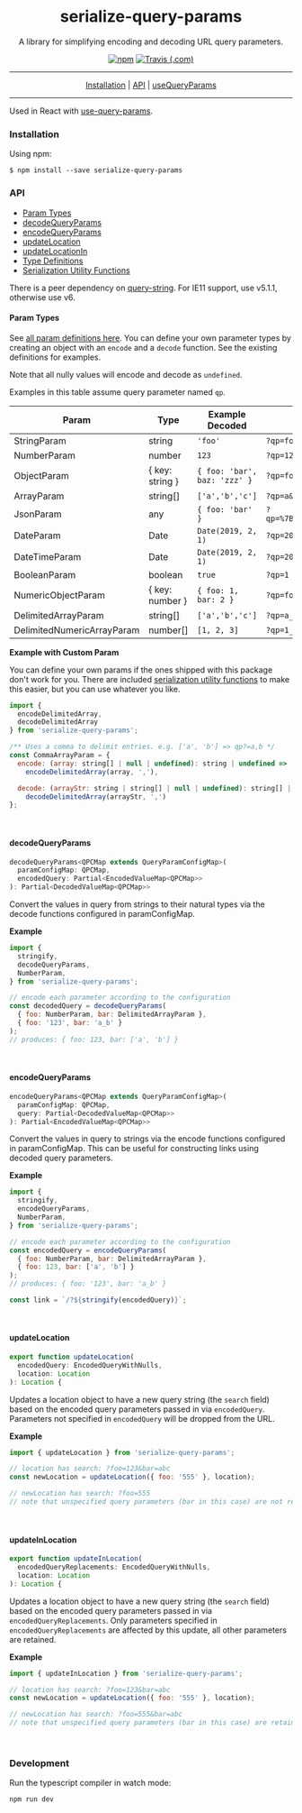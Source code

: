 <div align="center">
  <h1>serialize-query-params</h1>
  <p>A library for simplifying encoding and decoding URL query parameters.
  </p>

  <p>
    <a href="https://www.npmjs.com/package/serialize-query-params"><img alt="npm" src="https://img.shields.io/npm/v/serialize-query-params.svg"></a>
    <a href="https://travis-ci.com/pbeshai/serialize-query-params"><img alt="Travis (.com)" src="https://img.shields.io/travis/com/pbeshai/serialize-query-params.svg"></a>
  </p>
<hr />

<a href="#installation">Installation</a> | 
<a href="#api">API</a> |
<a href="https://peterbeshai.com/use-query-params/">useQueryParams</a>

</div>
<hr/>

Used in React with [use-query-params](https://github.com/pbeshai/use-query-params).

### Installation

Using npm:

```
$ npm install --save serialize-query-params
```

### API

- [Param Types](#param-types)
- [decodeQueryParams](#decodequeryparams)
- [encodeQueryParams](#encodequeryparams)
- [updateLocation](#usequeryparam)
- [updateLocationIn](#usequeryparams-1)
- [Type Definitions](https://github.com/pbeshai/serialize-query-params/blob/master/src/types.ts)
- [Serialization Utility Functions](https://github.com/pbeshai/serialize-query-params/blob/master/src/serialize.ts)

There is a peer dependency on [query-string](https://github.com/sindresorhus/query-string). For IE11 support, use v5.1.1, otherwise use v6.



#### Param Types
See [all param definitions here](https://github.com/pbeshai/serialize-query-params/blob/master/src/params.ts). You can define your own parameter types by creating an object with an `encode` and a `decode` function. See the existing definitions for examples.

Note that all nully values will encode and decode as `undefined`.

Examples in this table assume query parameter named `qp`.

| Param | Type | Example Decoded | Example Encoded |
| --- | --- | --- | --- |
| StringParam | string | `'foo'` | `?qp=foo` |
| NumberParam | number | `123` | `?qp=123` |
| ObjectParam | { key: string } | `{ foo: 'bar', baz: 'zzz' }` | `?qp=foo-bar_baz-zzz` |
| ArrayParam | string[] | `['a','b','c']` | `?qp=a&qp=b&qp=c` |
| JsonParam | any | `{ foo: 'bar' }` | `?qp=%7B%22foo%22%3A%22bar%22%7D` |
| DateParam | Date | `Date(2019, 2, 1)` | `?qp=2019-03-01` |
| DateTimeParam | Date | `Date(2019, 2, 1)` | `?qp=2019-02-28T22:00:00.000Z` |
| BooleanParam | boolean | `true` | `?qp=1` |
| NumericObjectParam | { key: number } | `{ foo: 1, bar: 2 }` | `?qp=foo-1_bar-2` |
| DelimitedArrayParam | string[] | `['a','b','c']` | `?qp=a_b_c'` |
| DelimitedNumericArrayParam | number[] | `[1, 2, 3]` | `?qp=1_2_3'` |

**Example with Custom Param**

You can define your own params if the ones shipped with this package don't work for you. There are included [serialization utility functions](https://github.com/pbeshai/serialize-query-params/blob/master/src/serialize.ts) to make this easier, but you can use whatever you like.

```js
import {
  encodeDelimitedArray,
  decodeDelimitedArray
} from 'serialize-query-params';

/** Uses a comma to delimit entries. e.g. ['a', 'b'] => qp?=a,b */
const CommaArrayParam = {
  encode: (array: string[] | null | undefined): string | undefined => 
    encodeDelimitedArray(array, ','),

  decode: (arrayStr: string | string[] | null | undefined): string[] | undefined => 
    decodeDelimitedArray(arrayStr, ',')
};
```

<br/>

#### decodeQueryParams

```js
decodeQueryParams<QPCMap extends QueryParamConfigMap>(
  paramConfigMap: QPCMap,
  encodedQuery: Partial<EncodedValueMap<QPCMap>>
): Partial<DecodedValueMap<QPCMap>>
```

Convert the values in query from strings to their natural types via the
decode functions configured in paramConfigMap. 

**Example**

```js
import {
  stringify,
  decodeQueryParams,
  NumberParam,
} from 'serialize-query-params';

// encode each parameter according to the configuration
const decodedQuery = decodeQueryParams(
  { foo: NumberParam, bar: DelimitedArrayParam },
  { foo: '123', bar: 'a_b' }
);
// produces: { foo: 123, bar: ['a', 'b'] }
```

<br/>


#### encodeQueryParams

```js
encodeQueryParams<QPCMap extends QueryParamConfigMap>(
  paramConfigMap: QPCMap,
  query: Partial<DecodedValueMap<QPCMap>>
): Partial<EncodedValueMap<QPCMap>>
```

Convert the values in query to strings via the encode functions configured
in paramConfigMap. This can be useful for constructing links using decoded
query parameters.

**Example**

```js
import {
  stringify,
  encodeQueryParams,
  NumberParam,
} from 'serialize-query-params';

// encode each parameter according to the configuration
const encodedQuery = encodeQueryParams(
  { foo: NumberParam, bar: DelimitedArrayParam },
  { foo: 123, bar: ['a', 'b'] }
);
// produces: { foo: '123', bar: 'a_b' }

const link = `/?${stringify(encodedQuery)}`;
```

<br/>



#### updateLocation

```js
export function updateLocation(
  encodedQuery: EncodedQueryWithNulls,
  location: Location
): Location {
```

Updates a location object to have a new query string (the `search` field) based 
on the encoded query parameters passed in via `encodedQuery`. Parameters not
specified in `encodedQuery` will be dropped from the URL.

**Example**

```js
import { updateLocation } from 'serialize-query-params';

// location has search: ?foo=123&bar=abc
const newLocation = updateLocation({ foo: '555' }, location);

// newLocation has search: ?foo=555
// note that unspecified query parameters (bar in this case) are not retained.
```

<br/>


#### updateInLocation

```js
export function updateInLocation(
  encodedQueryReplacements: EncodedQueryWithNulls,
  location: Location
): Location {
```

Updates a location object to have a new query string (the `search` field) based 
on the encoded query parameters passed in via `encodedQueryReplacements`. Only
parameters specified in `encodedQueryReplacements` are affected by this update,
all other parameters are retained.

**Example**

```js
import { updateInLocation } from 'serialize-query-params';

// location has search: ?foo=123&bar=abc
const newLocation = updateLocation({ foo: '555' }, location);

// newLocation has search: ?foo=555&bar=abc
// note that unspecified query parameters (bar in this case) are retained.
```

<br/>



### Development

Run the typescript compiler in watch mode:

```
npm run dev
```

